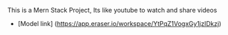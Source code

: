 This is a Mern Stack Project, 
Its like youtube to watch and share videos
 
- [Model link] (https://app.eraser.io/workspace/YtPqZ1VogxGy1jzIDkzj)
